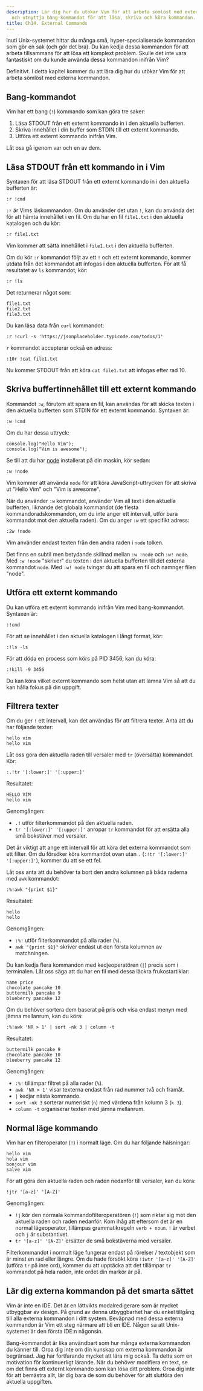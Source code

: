```yaml
---
description: Lär dig hur du utökar Vim för att arbeta sömlöst med externa kommandon
  och utnyttja bang-kommandot för att läsa, skriva och köra kommandon.
title: Ch14. External Commands
---
```


Inuti Unix-systemet hittar du många små, hyper-specialiserade kommandon som gör en sak (och gör det bra). Du kan kedja dessa kommandon för att arbeta tillsammans för att lösa ett komplext problem. Skulle det inte vara fantastiskt om du kunde använda dessa kommandon inifrån Vim?

Definitivt. I detta kapitel kommer du att lära dig hur du utökar Vim för att arbeta sömlöst med externa kommandon.

## Bang-kommandot

Vim har ett bang (`!`) kommando som kan göra tre saker:

1. Läsa STDOUT från ett externt kommando in i den aktuella bufferten.
2. Skriva innehållet i din buffer som STDIN till ett externt kommando.
3. Utföra ett externt kommando inifrån Vim.

Låt oss gå igenom var och en av dem.

## Läsa STDOUT från ett kommando in i Vim

Syntaxen för att läsa STDOUT från ett externt kommando in i den aktuella bufferten är:

```shell
:r !cmd
```

`:r` är Vims läskommandon. Om du använder det utan `!`, kan du använda det för att hämta innehållet i en fil. Om du har en fil `file1.txt` i den aktuella katalogen och du kör:

```shell
:r file1.txt
```

Vim kommer att sätta innehållet i `file1.txt` i den aktuella bufferten.

Om du kör `:r` kommandot följt av ett `!` och ett externt kommando, kommer utdata från det kommandot att infogas i den aktuella bufferten. För att få resultatet av `ls` kommandot, kör:

```shell
:r !ls
```

Det returnerar något som:

```shell
file1.txt
file2.txt
file3.txt
```

Du kan läsa data från `curl` kommandot:

```shell
:r !curl -s 'https://jsonplaceholder.typicode.com/todos/1'
```

`r` kommandot accepterar också en adress:

```shell
:10r !cat file1.txt
```

Nu kommer STDOUT från att köra `cat file1.txt` att infogas efter rad 10.

## Skriva buffertinnehållet till ett externt kommando

Kommandot `:w`, förutom att spara en fil, kan användas för att skicka texten i den aktuella bufferten som STDIN för ett externt kommando. Syntaxen är:

```shell
:w !cmd
```

Om du har dessa uttryck:

```shell
console.log("Hello Vim");
console.log("Vim is awesome");
```

Se till att du har [node](https://nodejs.org/en/) installerat på din maskin, kör sedan:

```shell
:w !node
```

Vim kommer att använda `node` för att köra JavaScript-uttrycken för att skriva ut "Hello Vim" och "Vim is awesome".

När du använder `:w` kommandot, använder Vim all text i den aktuella bufferten, liknande det globala kommandot (de flesta kommandoradskommandon, om du inte anger ett intervall, utför bara kommandot mot den aktuella raden). Om du anger `:w` ett specifikt adress:

```shell
:2w !node
```

Vim använder endast texten från den andra raden i `node` tolken.

Det finns en subtil men betydande skillnad mellan `:w !node` och `:w! node`. Med `:w !node` "skriver" du texten i den aktuella bufferten till det externa kommandot `node`. Med `:w! node` tvingar du att spara en fil och namnger filen "node".

## Utföra ett externt kommando

Du kan utföra ett externt kommando inifrån Vim med bang-kommandot. Syntaxen är:

```shell
:!cmd
```

För att se innehållet i den aktuella katalogen i långt format, kör:

```shell
:!ls -ls
```

För att döda en process som körs på PID 3456, kan du köra:

```shell
:!kill -9 3456
```

Du kan köra vilket externt kommando som helst utan att lämna Vim så att du kan hålla fokus på din uppgift.

## Filtrera texter

Om du ger `!` ett intervall, kan det användas för att filtrera texter. Anta att du har följande texter:

```shell
hello vim
hello vim
```

Låt oss göra den aktuella raden till versaler med `tr` (översätta) kommandot. Kör:

```shell
:.!tr '[:lower:]' '[:upper:]'
```

Resultatet:

```shell
HELLO VIM
hello vim
```

Genomgången:
- `.!` utför filterkommandot på den aktuella raden.
- `tr '[:lower:]' '[:upper:]'` anropar `tr` kommandot för att ersätta alla små bokstäver med versaler.

Det är viktigt att ange ett intervall för att köra det externa kommandot som ett filter. Om du försöker köra kommandot ovan utan `.` (`:!tr '[:lower:]' '[:upper:]'`), kommer du att se ett fel.

Låt oss anta att du behöver ta bort den andra kolumnen på båda raderna med `awk` kommandot:

```shell
:%!awk "{print $1}"
```

Resultatet:

```shell
hello
hello
```

Genomgången:
- `:%!` utför filterkommandot på alla rader (`%`).
- `awk "{print $1}"` skriver endast ut den första kolumnen av matchningen.

Du kan kedja flera kommandon med kedjeoperatören (`|`) precis som i terminalen. Låt oss säga att du har en fil med dessa läckra frukostartiklar:

```shell
name price
chocolate pancake 10
buttermilk pancake 9
blueberry pancake 12
```

Om du behöver sortera dem baserat på pris och visa endast menyn med jämna mellanrum, kan du köra:

```shell
:%!awk 'NR > 1' | sort -nk 3 | column -t
```

Resultatet:
```shell
buttermilk pancake 9
chocolate pancake 10
blueberry pancake 12
```

Genomgången:
- `:%!` tillämpar filtret på alla rader (`%`).
- `awk 'NR > 1'` visar texterna endast från rad nummer två och framåt.
- `|` kedjar nästa kommando.
- `sort -nk 3` sorterar numeriskt (`n`) med värdena från kolumn 3 (`k 3`).
- `column -t` organiserar texten med jämna mellanrum.

## Normal läge kommando

Vim har en filteroperator (`!`) i normalt läge. Om du har följande hälsningar:

```shell
hello vim
hola vim
bonjour vim
salve vim
```

För att göra den aktuella raden och raden nedanför till versaler, kan du köra:
```shell
!jtr '[a-z]' '[A-Z]'
```

Genomgången:
- `!j` kör den normala kommandofilteroperatören (`!`) som riktar sig mot den aktuella raden och raden nedanför. Kom ihåg att eftersom det är en normal lägeoperator, tillämpas grammatikregeln `verb + noun`. `!` är verbet och `j` är substantivet.
- `tr '[a-z]' '[A-Z]'` ersätter de små bokstäverna med versaler.

Filterkommandot i normalt läge fungerar endast på rörelser / textobjekt som är minst en rad eller längre. Om du hade försökt köra `!iwtr '[a-z]' '[A-Z]'` (utföra `tr` på inre ord), kommer du att upptäcka att det tillämpar `tr` kommandot på hela raden, inte ordet din markör är på.

## Lär dig externa kommandon på det smarta sättet

Vim är inte en IDE. Det är en lättvikts modalredigerare som är mycket utbyggbar av design. På grund av denna utbyggbarhet har du enkel tillgång till alla externa kommandon i ditt system. Beväpnad med dessa externa kommandon är Vim ett steg närmare att bli en IDE. Någon sa att Unix-systemet är den första IDE:n någonsin.

Bang-kommandot är lika användbart som hur många externa kommandon du känner till. Oroa dig inte om din kunskap om externa kommandon är begränsad. Jag har fortfarande mycket att lära mig också. Ta detta som en motivation för kontinuerligt lärande. När du behöver modifiera en text, se om det finns ett externt kommando som kan lösa ditt problem. Oroa dig inte för att bemästra allt, lär dig bara de som du behöver för att slutföra den aktuella uppgiften.